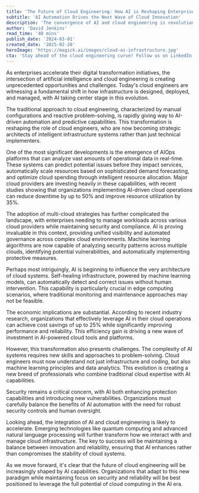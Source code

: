```yaml
---
title: 'The Future of Cloud Engineering: How AI is Reshaping Enterprise Infrastructure'
subtitle: 'AI Automation Drives the Next Wave of Cloud Innovation'
description: 'The convergence of AI and cloud engineering is revolutionizing enterprise infrastructure management. From automated operations to predictive maintenance, AI is enabling more efficient, reliable, and intelligent cloud systems. This transformation is creating new opportunities while requiring cloud engineers to evolve their skills and approaches.'
author: 'David Jenkins'
read_time: '40 mins'
publish_date: '2024-03-01'
created_date: '2025-02-28'
heroImage: 'https://magick.ai/images/cloud-ai-infrastructure.jpg'
cta: 'Stay ahead of the cloud engineering curve! Follow us on LinkedIn for exclusive insights into AI-driven infrastructure innovations and expert perspectives on the future of enterprise cloud computing.'
---
```


As enterprises accelerate their digital transformation initiatives, the intersection of artificial intelligence and cloud engineering is creating unprecedented opportunities and challenges. Today's cloud engineers are witnessing a fundamental shift in how infrastructure is designed, deployed, and managed, with AI taking center stage in this evolution.

The traditional approach to cloud engineering, characterized by manual configurations and reactive problem-solving, is rapidly giving way to AI-driven automation and predictive capabilities. This transformation is reshaping the role of cloud engineers, who are now becoming strategic architects of intelligent infrastructure systems rather than just technical implementers.

One of the most significant developments is the emergence of AIOps platforms that can analyze vast amounts of operational data in real-time. These systems can predict potential issues before they impact services, automatically scale resources based on sophisticated demand forecasting, and optimize cloud spending through intelligent resource allocation. Major cloud providers are investing heavily in these capabilities, with recent studies showing that organizations implementing AI-driven cloud operations can reduce downtime by up to 50% and improve resource utilization by 35%.

The adoption of multi-cloud strategies has further complicated the landscape, with enterprises needing to manage workloads across various cloud providers while maintaining security and compliance. AI is proving invaluable in this context, providing unified visibility and automated governance across complex cloud environments. Machine learning algorithms are now capable of analyzing security patterns across multiple clouds, identifying potential vulnerabilities, and automatically implementing protective measures.

Perhaps most intriguingly, AI is beginning to influence the very architecture of cloud systems. Self-healing infrastructure, powered by machine learning models, can automatically detect and correct issues without human intervention. This capability is particularly crucial in edge computing scenarios, where traditional monitoring and maintenance approaches may not be feasible.

The economic implications are substantial. According to recent industry research, organizations that effectively leverage AI in their cloud operations can achieve cost savings of up to 25% while significantly improving performance and reliability. This efficiency gain is driving a new wave of investment in AI-powered cloud tools and platforms.

However, this transformation also presents challenges. The complexity of AI systems requires new skills and approaches to problem-solving. Cloud engineers must now understand not just infrastructure and coding, but also machine learning principles and data analytics. This evolution is creating a new breed of professionals who combine traditional cloud expertise with AI capabilities.

Security remains a critical concern, with AI both enhancing protection capabilities and introducing new vulnerabilities. Organizations must carefully balance the benefits of AI automation with the need for robust security controls and human oversight.

Looking ahead, the integration of AI and cloud engineering is likely to accelerate. Emerging technologies like quantum computing and advanced natural language processing will further transform how we interact with and manage cloud infrastructure. The key to success will be maintaining a balance between innovation and reliability, ensuring that AI enhances rather than compromises the stability of cloud systems.

As we move forward, it's clear that the future of cloud engineering will be increasingly shaped by AI capabilities. Organizations that adapt to this new paradigm while maintaining focus on security and reliability will be best positioned to leverage the full potential of cloud computing in the AI era.